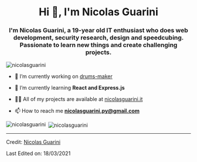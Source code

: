 <h1 align="center">Hi 👋, I'm Nicolas Guarini</h1>
<h3 align="center">I'm Nicolas Guarini, a 19-year old IT enthusiast who does web development, security research, design and speedcubing. Passionate to learn new things and create challenging projects.</h3>

<p align="left"> <img src="https://komarev.com/ghpvc/?username=nicolasguarini" alt="nicolasguarini" /> </p>

- 🔭 I’m currently working on [drums-maker](https://github.com/nicolasguarini/drums-maker)

- 🌱 I’m currently learning **React and Express.js**

- 👨‍💻 All of my projects are available at [nicolasguarini.it ](https://nicolasguarini.it)

- 📫 How to reach me **nicolasguarini.py@gmail.com**


<p><img align="left" src="https://github-readme-stats.vercel.app/api/top-langs/?username=nicolasguarini&layout=compact&hide=html" alt="nicolasguarini" /></p>

<p>&nbsp;<img align="center" src="https://github-readme-stats.vercel.app/api?username=nicolasguarini&show_icons=true" alt="nicolasguarini" /></p>

----

Credit: [Nicolas Guarini](https://github.com/nicolasguarini)

Last Edited on: 18/03/2021